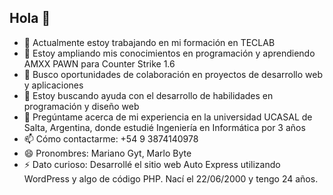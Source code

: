 ## Hola 👋

- 🔭 Actualmente estoy trabajando en mi formación en TECLAB
- 🌱 Estoy ampliando mis conocimientos en programación y aprendiendo AMXX PAWN para Counter Strike 1.6
- 👯 Busco oportunidades de colaboración en proyectos de desarrollo web y aplicaciones
- 🤔 Estoy buscando ayuda con el desarrollo de habilidades en programación y diseño web
- 💬 Pregúntame acerca de mi experiencia en la universidad UCASAL de Salta, Argentina, donde estudié Ingeniería en Informática por 3 años
- 📫 Cómo contactarme: +54 9 3874140978
- 😄 Pronombres: Mariano Gyt, Marlo Byte
- ⚡ Dato curioso: Desarrollé el sitio web Auto Express utilizando WordPress y algo de código PHP. Nací el 22/06/2000 y tengo 24 años.

